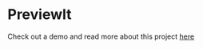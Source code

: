 # PreviewIt

Check out a demo and read more about this project [here](http://sarahwong.pythonanywhere.com/)
